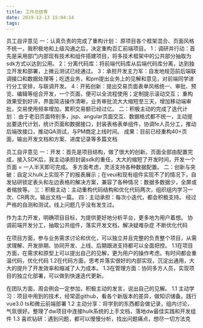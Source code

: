 ```yaml
---
title: 工作总结等
date: 2019-12-13 15:04:14
tags:
---
```

员工自评意见
一：认真负责的完成了重构计划：
原项目各个框架混合、页面风格不统一，我积极地和上级沟通之后，决定重构百汇前端项目。
1：调研并行动：首先是采用部门内部现有技术和组件搭建项目，将多技术框架中的公共部分抽取为sdk方式以达到公用。
2：分离代码库：将前端代码库从后端代码库分离，达到独立开发和部署，上微云测试已经通过。
3：承担开发主力军：自发地规范前后端联调接口和数据处理等；吃透业务，和pm提出业务上的见解和意见，对前端同学进行分工安排，与联调开发。
4：开拓创新：提出交易页面表单风格统一、审批、预览、编辑等组合开发，一个页面，便可以全流程使用；定制提示滚动交互；
重构效果受到好评，界面简洁操作清晰，业务审批流大大缩短至三天，增加移动端审批，交易使用频率增加，累积交易额已经过亿。
二：积极主动的完成了迭代计划：
由于老旧页面特别多，jsp、angular页面交互、数据格式都不统一，主动提出要迭代计划，统计页面和数据接口，封装表格表单组件，协调fe人员分工，推动后端改接口，推动QA测试，与PM商定上线时间。
成果：目前已经重构40+页面，输出开发文档和方案、进度记录等多篇文档



员工自评意见
一：开发：首先是项目结构，做了很大的创新。页面全部由配置完成，接入SDK后，我主动承担封装sdk的重任，大大的缩短了开发时间，开发一个页面 = 一人半天即可完成。
多方面考虑，灵活支持各种数据配置。
二：创新与突破：自定义hulk上实现不了的报表展示；在veui和现有组件实现不了的情况下，自发钻研锁定表头和左边表格的解决方案，兼容了各种情况：数据多数据少，全屏或者缩放等。
三：积极主动：主动重构代码结构和优化代码两次，组织组内学习一次、CR两次。输出文档一篇。
四：主动承担：每次小迭代，都会积极支持。
经过严格的自测和测试，线上问题几乎没有发生过。


作为主力开发，明确项目目标，为提供更好地分析平台，更多地为用户着想。
协调前端开发分工，抽取公共组件，落实开发文档，解决疑难杂症
不断优化代码


在项目方面，参与业务需求讨论和优化，可以独立并且完整的负责整个项目，从需求理解、开发排期、协同开发、上线、后期跟进支持都可以全面把控。
1.1在项目方面，在需求和原型上可以提出自己的见解，更为用户的操作考虑。有时间都会重温代码，优化代码
1.2在代码方面，思考并落实很好的内部实现，沉淀出通用，大大的提升了开发效率和缩减了人力成本。
1.3在管理方面：协同多方人员，实现项目的独立化部署，可以做到快速迭代更新。

在团队方面，周会例会一定参加，积极主动的发言，说出自己的见解。
1.1 主动学习：项目中用到的技术，经常逛github，看各个新版本的差异，做知识储备。践行vue3.0 ts和微云前端部署
1.2 主动分享：将学到的东西都会做记录，组内讨论，气氛很好。整理了dw项目中连接hulk系统的上手文档，落地dw最佳实践和开发组件
1.3 喜欢钻研：遇到问题，都可以慢慢分析，找出问题痛点，想尽一切方法克
